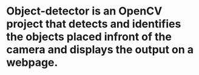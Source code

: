 # Object-detector is an OpenCV project that detects and identifies the objects placed infront of the camera and displays the output on a webpage.
